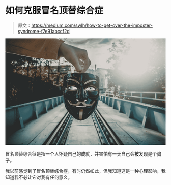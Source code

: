 # 如何克服冒名顶替综合症

> 原文：<https://medium.com/swlh/how-to-get-over-the-imposter-syndrome-f7e91abccf2d>

![](img/0b47c50636ca8f7d80025b53124631a8.png)

冒名顶替综合征是指一个人怀疑自己的成就，并害怕有一天自己会被发现是个骗子。

我以前感觉到了冒名顶替综合症，有时仍然如此，但我知道这是一种心理影响，我知道我不必让它对我有任何意义。